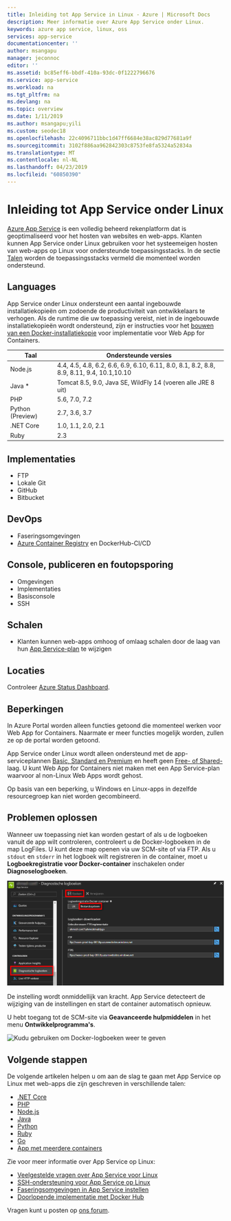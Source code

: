 ```yaml
---
title: Inleiding tot App Service in Linux - Azure | Microsoft Docs
description: Meer informatie over Azure App Service onder Linux.
keywords: azure app service, linux, oss
services: app-service
documentationcenter: ''
author: msangapu
manager: jeconnoc
editor: ''
ms.assetid: bc85eff6-bbdf-410a-93dc-0f1222796676
ms.service: app-service
ms.workload: na
ms.tgt_pltfrm: na
ms.devlang: na
ms.topic: overview
ms.date: 1/11/2019
ms.author: msangapu;yili
ms.custom: seodec18
ms.openlocfilehash: 22c4096711bbc1d47ff6684e38ac829d77681a9f
ms.sourcegitcommit: 3102f886aa962842303c8753fe8fa5324a52834a
ms.translationtype: MT
ms.contentlocale: nl-NL
ms.lasthandoff: 04/23/2019
ms.locfileid: "60850390"
---
```

# <a name="introduction-to-azure-app-service-on-linux"></a>Inleiding tot App Service onder Linux

[Azure App Service](../overview.md) is een volledig beheerd rekenplatform dat is geoptimaliseerd voor het hosten van websites en web-apps. Klanten kunnen App Service onder Linux gebruiken voor het systeemeigen hosten van web-apps op Linux voor ondersteunde toepassingsstacks. In de sectie [Talen](#languages) worden de toepassingsstacks vermeld die momenteel worden ondersteund.

## <a name="languages"></a>Languages

App Service onder Linux ondersteunt een aantal ingebouwde installatiekopieën om zodoende de productiviteit van ontwikkelaars te verhogen. Als de runtime die uw toepassing vereist, niet in de ingebouwde installatiekopieën wordt ondersteund, zijn er instructies voor het [bouwen van een Docker-installatiekopie](tutorial-custom-docker-image.md) voor implementatie voor Web App for Containers.

| Taal | Ondersteunde versies |
|---|---|
| Node.js | 4.4, 4.5, 4.8, 6.2, 6.6, 6.9, 6.10, 6.11, 8.0, 8.1, 8.2, 8.8, 8.9, 8.11, 9.4, 10.1,10.10 |
| Java * | Tomcat 8.5, 9.0, Java SE, WildFly 14 (voeren alle JRE 8 uit) |
| PHP | 5.6, 7.0, 7.2 |
| Python (Preview) | 2.7, 3.6, 3.7 |
| .NET Core | 1.0, 1.1, 2.0, 2.1 |
| Ruby | 2.3 |

## <a name="deployments"></a>Implementaties

* FTP
* Lokale Git
* GitHub
* Bitbucket

## <a name="devops"></a>DevOps

* Faseringsomgevingen
* [Azure Container Registry](https://docs.microsoft.com/azure/container-registry/container-registry-intro) en DockerHub-CI/CD

## <a name="console-publishing-and-debugging"></a>Console, publiceren en foutopsporing

* Omgevingen
* Implementaties
* Basisconsole
* SSH

## <a name="scaling"></a>Schalen

* Klanten kunnen web-apps omhoog of omlaag schalen door de laag van hun [App Service-plan](https://docs.microsoft.com/azure/app-service/overview-hosting-plans?toc=%2fazure%2fapp-service-web%2ftoc.json) te wijzigen

## <a name="locations"></a>Locaties

Controleer [Azure Status Dashboard](https://azure.microsoft.com/status).

## <a name="limitations"></a>Beperkingen

In Azure Portal worden alleen functies getoond die momenteel werken voor Web App for Containers. Naarmate er meer functies mogelijk worden, zullen ze op de portal worden getoond.

App Service onder Linux wordt alleen ondersteund met de app-serviceplannen [Basic, Standard en Premium](https://azure.microsoft.com/pricing/details/app-service/plans/) en heeft geen [Free- of Shared-](https://azure.microsoft.com/pricing/details/app-service/plans/)laag. U kunt Web App for Containers niet maken met een App Service-plan waarvoor al non-Linux Web Apps wordt gehost.  

Op basis van een beperking, u Windows en Linux-apps in dezelfde resourcegroep kan niet worden gecombineerd.

## <a name="troubleshooting"></a>Problemen oplossen

Wanneer uw toepassing niet kan worden gestart of als u de logboeken vanuit de app wilt controleren, controleert u de Docker-logboeken in de map LogFiles. U kunt deze map openen via uw SCM-site of via FTP.
Als u `stdout` en `stderr` in het logboek wilt registreren in de container, moet u **Logboekregistratie voor Docker-container** inschakelen onder **Diagnoselogboeken**.

![Logboekregistratie inschakelen][2]

De instelling wordt onmiddellijk van kracht. App Service detecteert de wijziging van de instellingen en start de container automatisch opnieuw.

U hebt toegang tot de SCM-site via **Geavanceerde hulpmiddelen** in het menu **Ontwikkelprogramma's**.

![Kudu gebruiken om Docker-logboeken weer te geven][1]

## <a name="next-steps"></a>Volgende stappen

De volgende artikelen helpen u om aan de slag te gaan met App Service op Linux met web-apps die zijn geschreven in verschillende talen:

* [.NET Core](quickstart-dotnetcore.md)
* [PHP](https://docs.microsoft.com/azure/app-service/containers/quickstart-php)
* [Node.js](quickstart-nodejs.md)
* [Java](quickstart-java.md)
* [Python](quickstart-python.md)
* [Ruby](quickstart-ruby.md)
* [Go](quickstart-docker-go.md)
* [App met meerdere containers](quickstart-multi-container.md)

Zie voor meer informatie over App Service op Linux:

* [Veelgestelde vragen over App Service voor Linux](app-service-linux-faq.md)
* [SSH-ondersteuning voor App Service op Linux](app-service-linux-ssh-support.md)
* [Faseringsomgevingen in App Service instellen](../../app-service/deploy-staging-slots.md?toc=%2fazure%2fapp-service%2fcontainers%2ftoc.json)
* [Doorlopende implementatie met Docker Hub](app-service-linux-ci-cd.md)

Vragen kunt u posten op [ons forum](https://social.msdn.microsoft.com/forums/azure/home?forum=windowsazurewebsitespreview).

<!--Image references-->
[1]: ./media/app-service-linux-intro/kudu-docker-logs.png
[2]: ./media/app-service-linux-intro/logging.png
